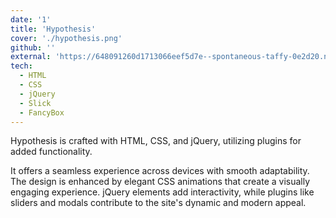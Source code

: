 ```yaml
---
date: '1'
title: 'Hypothesis'
cover: './hypothesis.png'
github: ''
external: 'https://648091260d1713066eef5d7e--spontaneous-taffy-0e2d20.netlify.app/'
tech:
  - HTML
  - CSS
  - jQuery
  - Slick
  - FancyBox
---
```


<!-- A minimal, dark blue theme for VS Code, Sublime Text, Atom, iTerm, and more. Available on [Visual Studio Marketplace](https://marketplace.visualstudio.com/items?itemName=brittanychiang.halcyon-vscode), [Package Control](https://packagecontrol.io/packages/Halcyon%20Theme), [Atom Package Manager](https://atom.io/themes/halcyon-syntax), and [npm](https://www.npmjs.com/package/hyper-halcyon-theme). -->

Hypothesis is crafted with HTML, CSS, and jQuery, utilizing plugins for added functionality.

It offers a seamless experience across devices with smooth adaptability. The design is enhanced by elegant CSS animations that create a visually engaging experience. jQuery elements add interactivity, while plugins like sliders and modals contribute to the site's dynamic and modern appeal.
